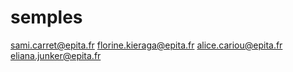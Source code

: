# semples
sami.carret@epita.fr
florine.kieraga@epita.fr
alice.cariou@epita.fr
eliana.junker@epita.fr
